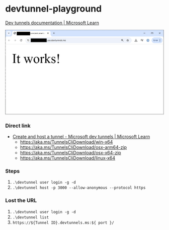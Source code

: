 devtunnel-playground
====================
[Dev tunnels documentation | Microsoft Learn](https://learn.microsoft.com/en-us/azure/developer/dev-tunnels/)

![](./images/it-works.jpg)

### Direct link
- [Create and host a tunnel - Microsoft dev tunnels | Microsoft Learn](https://learn.microsoft.com/en-us/azure/developer/dev-tunnels/get-started?tabs=linux)
  - https://aka.ms/TunnelsCliDownload/win-x64
  - https://aka.ms/TunnelsCliDownload/osx-arm64-zip
  - https://aka.ms/TunnelsCliDownload/osx-x64-zip
  - https://aka.ms/TunnelsCliDownload/linux-x64

### Steps
1. `.\devtunnel user login -g -d`
2. `.\devtunnel host -p 3000 --allow-anonymous --protocol https`

### Lost the URL
1. `.\devtunnel user login -g -d`
2. `.\devtunnel list`
3. `https://${Tunnel ID}.devtunnels.ms:${ port }/`
